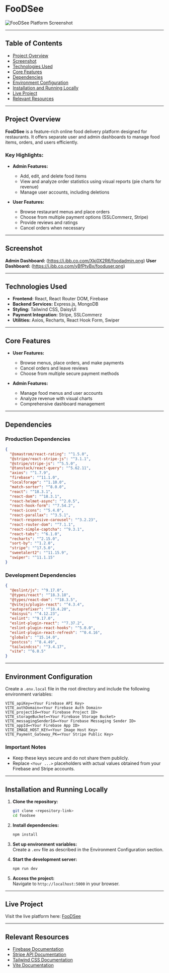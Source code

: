 # FooDSee  

![FooDSee Platform Screenshot](https://i.ibb.co.com/PshvRVfC/r1.png) 

---

## Table of Contents  

- [Project Overview](#project-overview)  
- [Screenshot](#screenshot)  
- [Technologies Used](#technologies-used)  
- [Core Features](#core-features)  
- [Dependencies](#dependencies)  
- [Environment Configuration](#environment-configuration)  
- [Installation and Running Locally](#installation-and-running-locally)  
- [Live Project](#live-project)  
- [Relevant Resources](#relevant-resources)  

---

## Project Overview  

**FooDSee** is a feature-rich online food delivery platform designed for restaurants. It offers separate user and admin dashboards to manage food items, orders, and users efficiently.  

### Key Highlights:
- **Admin Features:**  
  - Add, edit, and delete food items  
  - View and analyze order statistics using visual reports (pie charts for revenue)  
  - Manage user accounts, including deletions  

- **User Features:**  
  - Browse restaurant menus and place orders  
  - Choose from multiple payment options (SSLCommerz, Stripe)  
  - Provide reviews and ratings  
  - Cancel orders when necessary  

---

## Screenshot  
**Admin Dashboard:**
(https://i.ibb.co.com/Xkj0X2R6/foodadmin.png)
**User Dashboard:**
(https://i.ibb.co.com/yBfPtvBx/fooduser.png)

---

## Technologies Used  

- **Frontend:** React, React Router DOM, Firebase 
- **Backend Services:**  Express.js, MongoDB
- **Styling:** Tailwind CSS, DaisyUI  
- **Payment Integration:** Stripe, SSLCommerz  
- **Utilities:** Axios, Recharts, React Hook Form, Swiper  

---

## Core Features  

- **User Features:**  
  - Browse menus, place orders, and make payments  
  - Cancel orders and leave reviews  
  - Choose from multiple secure payment methods  

- **Admin Features:**  
  - Manage food menus and user accounts  
  - Analyze revenue with visual charts  
  - Comprehensive dashboard management  

---

## Dependencies  

### Production Dependencies  

```json
{
  "@smastrom/react-rating": "^1.5.0",
  "@stripe/react-stripe-js": "^3.1.1",
  "@stripe/stripe-js": "^5.5.0",
  "@tanstack/react-query": "^5.62.11",
  "axios": "^1.7.9",
  "firebase": "^11.1.0",
  "localforage": "^1.10.0",
  "match-sorter": "^8.0.0",
  "react": "^18.3.1",
  "react-dom": "^18.3.1",
  "react-helmet-async": "^2.0.5",
  "react-hook-form": "^7.54.2",
  "react-icons": "^5.4.0",
  "react-parallax": "^3.5.1",
  "react-responsive-carousel": "^3.2.23",
  "react-router-dom": "^7.1.1",
  "react-simple-captcha": "^9.3.1",
  "react-tabs": "^6.1.0",
  "recharts": "^2.15.0",
  "sort-by": "^1.2.0",
  "stripe": "^17.5.0",
  "sweetalert2": "^11.15.9",
  "swiper": "^11.1.15"
}
```

### Development Dependencies  

```json
{
  "@eslint/js": "^9.17.0",
  "@types/react": "^18.3.18",
  "@types/react-dom": "^18.3.5",
  "@vitejs/plugin-react": "^4.3.4",
  "autoprefixer": "^10.4.20",
  "daisyui": "^4.12.23",
  "eslint": "^9.17.0",
  "eslint-plugin-react": "^7.37.2",
  "eslint-plugin-react-hooks": "^5.0.0",
  "eslint-plugin-react-refresh": "^0.4.16",
  "globals": "^15.14.0",
  "postcss": "^8.4.49",
  "tailwindcss": "^3.4.17",
  "vite": "^6.0.5"
}
```

---

## Environment Configuration  

Create a `.env.local` file in the root directory and include the following environment variables:  

```env.local
VITE_apiKey=<Your Firebase API Key>
VITE_authDomain=<Your Firebase Auth Domain>
VITE_projectId=<Your Firebase Project ID>
VITE_storageBucket=<Your Firebase Storage Bucket>
VITE_messagingSenderId=<Your Firebase Messaging Sender ID>
VITE_appId=<Your Firebase App ID>
VITE_IMAGE_HOST_KEY=<Your Image Host Key>
VITE_Payment_Gateway_PK=<Your Stripe Public Key>
```

### Important Notes  
- Keep these keys secure and do not share them publicly.  
- Replace `<Your ...>` placeholders with actual values obtained from your Firebase and Stripe accounts.  

---

## Installation and Running Locally  

1. **Clone the repository:**  
   ```bash
   git clone <repository-link>
   cd foodsee
   ```  

2. **Install dependencies:**  
   ```bash
   npm install
   ```  

3. **Set up environment variables:**  
   Create a `.env` file as described in the Environment Configuration section.  

4. **Start the development server:**  
   ```bash
   npm run dev
   ```  

5. **Access the project:**  
   Navigate to `http://localhost:5000` in your browser.  

---

## Live Project  

Visit the live platform here: [FooDSee](https://bristo-boss-c8712.web.app)  

---

## Relevant Resources  

- [Firebase Documentation](https://firebase.google.com/docs)  
- [Stripe API Documentation](https://stripe.com/docs/api)  
- [Tailwind CSS Documentation](https://tailwindcss.com/docs)  
- [Vite Documentation](https://vitejs.dev/guide/)  

